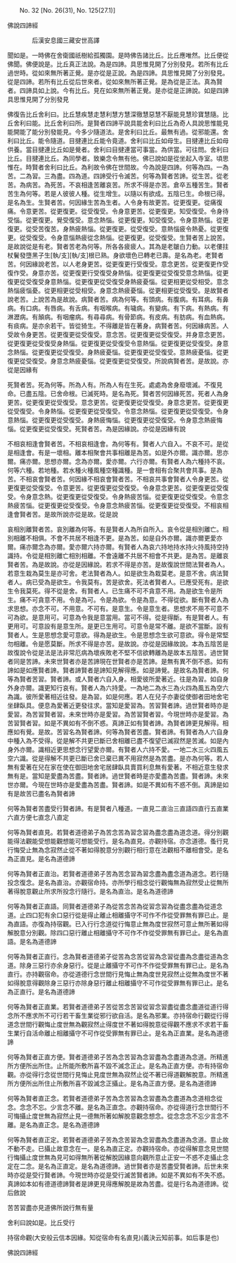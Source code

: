 ﻿　　No. 32 [No. 26(31), No. 125(27.1)]

佛說四諦經

　　　　后漢安息國三藏安世高譯


聞如是。一時佛在舍衛國祇樹給孤獨園。是時佛告諸比丘。比丘應唯然。比丘便從佛聞。佛便說是。比丘真正法說。為是四諦。具思惟見開了分別發見。若所有比丘過世時。從如來無所著正覺。是亦從是正說。為是四諦。具思惟見開了分別發見。從是四諦。若所有比丘從后世來者。從如來無所著正覺。是為從是正法。真為賢者。四諦具如上說。今有比丘。見在如來無所著正覺。是亦從是正諦說。如是四諦具思惟見開了分別發見

佛復告比丘舍利曰。比丘慧疾慧走慧利慧方慧深徹慧惡慧不厭能見慧珍寶慧隨。比丘舍利曰能。比丘舍利曰所。是賢者四諦平說具能舍利曰比丘為奇人具說思惟能見能開能了能分別發能見。今多少隨道法。是舍利曰比丘。最無有過。從邪能還。舍利曰比丘。能令隨道。目揵連比丘能令竟道。舍利曰比丘如母生。目揵連比丘如母供養。當目揵連比丘如是覺者。舍利曰目揵連當可事當。為供當。可往問。舍利曰比丘。目揵連比丘。為同學者。致樂念令無有他。佛已說如是從坐起入寺室。頃思惟在。時賢者舍利曰比丘。為利故令佛在世間故。今為說是四諦。何等為四。一為苦。二為習。三為盡。四為道。四諦受行令滅苦。何等為賢者苦諦。從生苦。從老苦。為病苦。為死苦。不哀相逢苦離哀苦。所求不得是亦苦。倉卒五種苦生。賢者苦生為何等。若是人彼彼人種。從生增生。以隨以有欲成。五陰已生。命根已得。是名為生。生賢者苦。何因緣生苦為生者。人令身有故更苦。從更復更。從痛復痛。令意更苦。從更復更。從受復受。令身意更苦。從更復更。知受復受。令身待受惱。從更復更。覺受復受。意念熱惱。從更復更。知受復受。令身意熱惱。從更復更。從受苦復苦。身熱疲熱惱。從更復更。從受復受。意熱惱疲令熱憂。從更復更。從受復受。令身意惱熱疲從念熱惱。從更復更。從受復受。生賢者苦上說苦。是故說從是有老。賢者苦老為何等。所各各疲疲人。其為是老皺白力動。以老僂拄杖鬢發墮黑子生[執/支][執/支]根已熟。身欲壞色已轉老已壽。是名為老。老賢者苦。何因緣說老苦。以人老身更苦。從更復更行受復受。意念更苦。從更復更作受復作受。身意亦苦。從更復更行受復受身熱惱。從更復更從受復受意念熱惱。從更復更從受復受身意熱惱。從更復更從受復受身熱疲憂惱。從更相更從受相受。意念熱惱疲惱憂。從更相更從受相受。身意念熱疲憂惱。從更相更從受復受。是故賢者說老苦。上說苦為是故說。病賢者苦。病為何等。有頭病。有腹病。有耳病。有鼻病。有口病。有唇病。有舌病。有咽喉病。有噦病。有變病。有下病。有熱病。有淋瀝病。有顛病。有咽瘤病。有尋尋病。有骨節病。有皮病。有肪病。有血熱病。有痰病。是亦余若干。皆從猗生。不得離是皆在著身。病賢者苦。何因緣病苦。人受故令身更苦。從更復更從受復受。意念苦。從更復更從受復受。并身意念更苦。從更復更從受復受身熱惱。從更復更從受復受令意熱惱。從更復更從受復受。身意念熱惱。從更復更從受復受。身熱疲憂惱。從更復更從受復受。意熱疲憂惱。從更復更從受復受。身意念熱疲憂惱。從更復更從受復受。所說病賢者苦。是故說。亦從是因緣有

死賢者苦。死為何等。所為人有。所為人有在生死。處處為舍身廢壞滅。不復見命。已盡五陰。已舍命根。已滅死時。是名為死。賢者苦何因緣死苦。死者人為身更苦。從更復更從受復受。意念更苦。從更復更從受復受。身意念更苦。從更復更從受復受。令身熱惱。從更復更從受復受。令意念熱惱。從更復更從受復受。令身意熱惱。從更復更從受復受。身熱疲悔惱。從更復更從受復受。令身意念熱疲悔惱。從更復更從受復受。死賢者苦。為是因緣說。亦從是因緣有說

不相哀相逢會賢者苦。不相哀相逢會。為何等有。賢者人六自入。不哀不可。是從是相逢會。有是一壞相。離本相聚會共事相離是為苦。如是外亦爾。識亦爾。思亦爾。痛亦爾。思想亦爾。念為亦爾。愛亦爾。六行亦爾。有賢者人為六種持不哀。何等六種。若地種。若水種火種風種空種識種。是一會相有合聚共會共事。是為苦。不相哀會賢者苦。何因緣不相哀會賢者苦。不相哀共事會賢者人令身更苦。從更復更從受復受。令意更苦。從更復更從受復受。令身意念更苦。從更復更從受復受。令身意念熱。從更復更從受復受。令身熱疲苦惱。從更復更從受復受。令意念熱疲苦惱。從更復更從受復受。令身意念熱疲苦惱。從更復更從受復受。不相哀相逢會賢者苦。是故所說亦從是故。從是說

哀相別離賢者苦。哀別離為何等。有是賢者人為所自所入。哀令從是相別離亡。相別相離不相俱。不會不共居不相逢不更。是為苦。如是自外亦爾。識亦爾更愛亦爾。痛亦爾念為亦爾。愛亦爾六持亦爾。有賢者人為哀六持地持水持火持風持空持識持。令從是相別離亡相別相離。不會遠離不共居不相會不共更。是為苦。是離哀賢者苦。為是故說。亦從是因緣說。若求不得是亦苦。是故復說世間法賢者為人。若意生栽為莫生是亦可舍。老法賢者為人。如是欲生為栽莫老。是意不舍。病法賢者人。病已受為是欲生。令我莫有。苦是欲舍。死法者賢者人。已應受死有。是欲生令我莫死。得不從是舍。有賢者人。已生痛不可不貪意不用。為是欲生令是所生。痛不可貪意不用。令是為可。令是為欲。令是為意。不得從欲。斷有賢者人為求思想。亦念不可。不用意。不可有。是意生。令是意生者。思想求不用不可意不可為欲。是意用可。可意為令我是意當用。當可不得。從是得斷。有是賢者人。有更用可。可意設有是意生所。是更已生用可。可意令是常不離。是欲不當斷。設有賢者人。生是思想念愛可意欲。得為是欲生。令是思想念生欲可意欲。得令是常堅勿相離。令是愿莫斷。所求不得是亦苦。是故說。亦從是因緣故說。本為五陰苦是故復說令從是法是法非常厄病為壞疾敗老不堅不信欲轉離為是故本五陰苦。過世賢者同是苦諦。未來世賢者亦是苦諦現在世賢者亦是苦諦。是無有異不倒不惑。如有諦如是如應賢者諦。賢者諦賢者是諦知見解得應。如是諦覺。是故名為賢者諦。何等為賢者苦習。賢者諦。或人賢者六自入身。相愛彼所愛著近。往是為習。如自身外身亦爾。識更知行哀有。賢者人為六持愛。一為地二為水三為火四為風五為空六為識。彼所愛著相近往發。是為習。如是何應。若人在兒子亦妻從使御者田地舍宅坐肆臥具。便息為愛著近更發往求。當知是愛習為。苦習賢者諦。過世賢者時亦是愛習。為苦習賢者習。未來世時亦是愛習。為苦習賢者習。今現世時亦是愛習。為苦習賢者習。如是不異如有不倒不惑。真諦正如有賢者諦。為賢者諦更見解得。相應如有覺。是故。苦習名為賢者諦。何等為賢者苦盡。賢者諦。有賢者為人六自身中種入為不受得。從是解不共更已斷已舍相離已盡不復望已滅寂然是苦滅。如是內身外亦爾。識相近更思想念行望愛亦爾。有賢者人六持不愛。一地二水三火四風五空六識。從是得解不共更已斷已舍已棄已異不用寂然是為苦盡。是亦為何等。若人無有愛著在兒在家在使在御田地舍宅居肆臥具賣買利息無有愛著。不相近意生發求無有是。當知是愛盡為苦盡。賢者諦。過世賢者時是亦愛盡為苦盡。賢者諦。未來世亦爾。今現在世時亦是愛盡為苦盡。賢者諦。如是不異如有不惑不倒。真諦是如有是故苦已盡名為賢者諦

何等為賢者苦盡受行賢者諦。有是賢者八種道。一直見二直治三直語四直行五直業六直方便七直念八直定

何等為賢者直見。若賢者道德弟子為苦念苦為習念習為盡念盡為道念道。得分別觀能得法觀能受想能觀想能可想能受行。是名為直見。亦觀持宿。亦念道德。蚤行見行悔受止無為念寂然止從不著如得脫意分別觀行相行意在法觀相不離相會受。是名為正直見。是名為道德諦

何等為賢者正直治。若賢者道德弟子苦為苦念習為習念盡為盡念道為道念。若行隨投念復念。是名為直治。亦觀宿命持。亦所學行相念從行觀悔無為寂然受止從無所著得脫意觀止所求所投念行隨行。是名為直治。是名為道德諦

何等為賢者正直語。同賢者道德弟子為從苦念苦為從習念習為從盡念盡為從道念道。止四口犯有余口惡行從是得止離止相離攝守不可作不作從受罪無有罪已止。是為直語。亦復為持宿觀。已入行行念道從行悔意止無為度世寂然可意止無所著如得解脫意分別觀。除四口惡行離止相離攝守不可作不作從受罪無有罪已止。是名為直語。是名為道德諦

何等為賢者正直行。念為賢者道德弟子從苦為念苦從習為念習從盡為念盡從道為念道。除身三惡行亦余身惡行。從是止離攝守不可作不作從受罪無有罪已止。是名為直行。亦持觀宿命。亦從道德行念世間行見悔止無為度世見寂然止從無為度世不著如得脫意得觀除身三惡行亦除身惡行離止相離攝守不可作從受罪無有罪已止。是名為正直行。是名為道德諦

何等為賢者正直業。若賢者道德弟子苦從苦念苦習從習念習盡從盡念盡道從道行得念所不應求所不可行若干畜生業從邪行欲自活。是名為邪業。亦持宿命行觀從行得道念世間行觀悔止度世無為觀寂然止得度世不著如得脫意從得觀不應求不求若干畜生業行自活命離止相離攝守不可作從受罪無有罪已止。是名為正直業。是名為道德諦

何等為賢者正直方便。賢者道德弟子苦為念苦習為念習盡為念盡道為念道。所精進所方便所出所住。止所能所敷所喜不毀不滅念正止。是名為正直方便。亦有持宿命觀。亦從得行念從世間行見悔止見度世無為寂然止從不著已得道觀解脫意。所精進所方便所出所住止所敷所喜不毀滅念正攝止。是名為正直方便。是名為道德諦

何等為賢者直正念。若賢者道德弟子苦為念苦習為念習盡為念盡道為念道相念從念。念念不忘。少言念不離。是名為正直念。亦觀持宿命。亦從得道行念世間行不可悔攝止度世無為寂然止見一德無所著如解脫意觀念想念。從念念念不忘少言念不離。是名為直正念。是名為道德諦

何等為賢者直正定。若賢者道德弟子苦為念苦習為念習盡為念盡道為念道。意止故不動不走。已攝止故意念在一。是名為直正定。亦觀持宿命。亦從得解意念見世間行悔攝止度世無為見可如得無所著從解脫因緣意向觀所意止正安一不惑不走攝止念定在二念。是名為正直定。是名為道德諦。過世賢者亦是苦盡受賢者諦。后世未來時亦從是受行賢者諦。今現世時亦從是受行滅苦賢者諦。如是不異如有不失不惑。真諦如本如有德道德諦賢者是諦更見得應解脫是故為苦盡。從是行名為道德諦。從后斂說

苦苦習盡亦見道佛所說行無有量

舍利曰說如是。比丘受行

持宿命觀(大安般云信本因緣。知從宿命有名直見)(義決云知前事。如后事是也)

佛說四諦經

